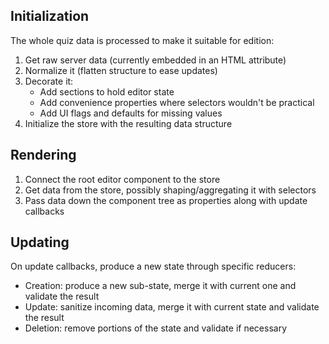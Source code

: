 Initialization
--------------

The whole quiz data is processed to make it suitable for edition:

1. Get raw server data (currently embedded in an HTML attribute)
2. Normalize it (flatten structure to ease updates)
3. Decorate it:
   - Add sections to hold editor state
   - Add convenience properties where selectors wouldn't be practical
   - Add UI flags and defaults for missing values
4. Initialize the store with the resulting data structure

Rendering
---------

1. Connect the root editor component to the store
2. Get data from the store, possibly shaping/aggregating it with selectors
3. Pass data down the component tree as properties along with update callbacks

Updating
--------

On update callbacks, produce a new state through specific reducers:

- Creation: produce a new sub-state, merge it with current one and validate the result
- Update: sanitize incoming data, merge it with current state and validate the result
- Deletion: remove portions of the state and validate if necessary
